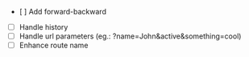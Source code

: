 * [ ] Add forward-backward
* [ ] Handle history
* [ ] Handle url parameters (eg.: ?name=John&active&something=cool)
* [ ] Enhance route name